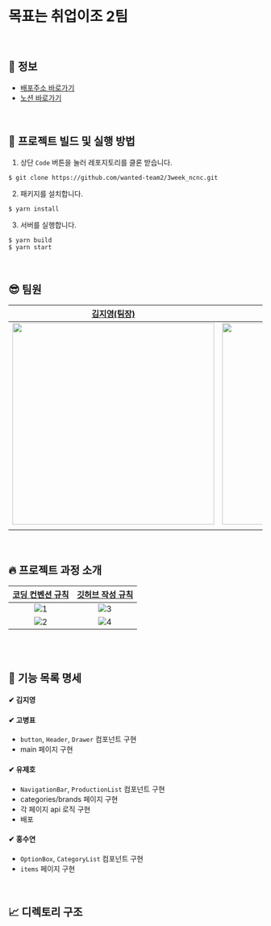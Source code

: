 # 목표는 취업이조 2팀

<br>

## 🚀 정보

- [배포주소 바로가기](https://3week-ncnc-nrc5qsatr-wanted2.vercel.app/)
- [노션 바로가기](https://sleepy-oxygen-343.notion.site/41970b5fee2d45aebd7b01de061039eb)

<br>

## 👀 프로젝트 빌드 및 실행 방법

1. 상단 `Code` 버튼을 눌러 레포지토리를 클론 받습니다.

```
$ git clone https://github.com/wanted-team2/3week_ncnc.git
```

2. 패키지를 설치합니다.

```
$ yarn install
```

3. 서버를 실행합니다.

```
$ yarn build
$ yarn start
```

<br>

## 😎 팀원

| [김지영(팀장)](https://github.com/Jeong-jeong)                                                                                    | [고병표](https://github.com/kokoball)                                                                                            | [유제호](https://github.com/ludacirs)                                                                                           | [홍수연](https://github.com/suyeon-hong)                                                                                         |
| --------------------------------------------------------------------------------------------------------------------------------- | -------------------------------------------------------------------------------------------------------------------------------- | ------------------------------------------------------------------------------------------------------------------------------- | -------------------------------------------------------------------------------------------------------------------------------- |
| <img src="https://user-images.githubusercontent.com/68528752/153546074-abd9a7df-771c-4f14-8a2f-a77246210b1c.jpeg" width="400px"/> | <img src="https://user-images.githubusercontent.com/68528752/153546140-b58f43fe-4730-46ca-bfda-0b048f36d24f.JPG" width="400px"/> | <img src="https://user-images.githubusercontent.com/68528752/153545718-c688e091-53a3-4e30-97fd-a2f00ab97aa8.JPG" width="400px"> | <img src="https://user-images.githubusercontent.com/68528752/153545721-ecc413f4-9d1b-45e0-9909-423c27128b1c.jpeg" width="400px"> |
|                                                                                                                                   |                                                                                                                                  |                                                                                                                                 |                                                                                                                                  |

<br>

## 🔥 프로젝트 과정 소개

|         [코딩 컨벤션 규칙](https://sleepy-oxygen-343.notion.site/9c06caa291f44d129f3b707fd4627aa0)          |         [깃허브 작성 규칙](https://sleepy-oxygen-343.notion.site/9c06caa291f44d129f3b707fd4627aa0)          |
| :---------------------------------------------------------------------------------------------------------: | :---------------------------------------------------------------------------------------------------------: |
| ![1](https://user-images.githubusercontent.com/78653426/152985098-26a0af22-9186-4d1b-b302-ef5246f85b29.png) | ![3](https://user-images.githubusercontent.com/78653426/152985107-45acb775-a967-4e8d-a0d9-271171369fed.png) |
| ![2](https://user-images.githubusercontent.com/78653426/152985104-7c2ac57a-1491-4d2f-90cf-3d1ae24c6799.png) | ![4](https://user-images.githubusercontent.com/78653426/152985109-90d48190-b379-481d-aa1f-66ed1f86e581.png) |

<br>
<br>

## 📝 기능 목록 명세

#### ✔ 김지영

#### ✔ 고병표

- `button`, `Header`, `Drawer` 컴포넌트 구현
- main 페이지 구현

#### ✔ 유제호

- `NavigationBar`, `ProductionList` 컴포넌트 구현
- categories/brands 페이지 구현
- 각 페이지 api 로직 구현
- 배포

#### ✔ 홍수연

- `OptionBox`, `CategoryList` 컴포넌트 구현
- `items` 페이지 구현

<br>

## 📈 디렉토리 구조

```

```
